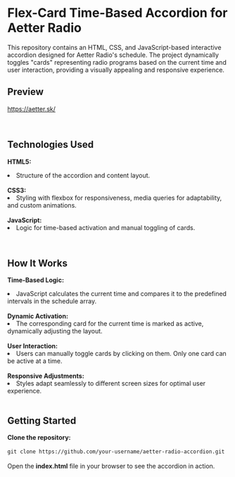 # Flex-Card Time-Based Accordion for Aetter Radio

This repository contains an HTML, CSS, and JavaScript-based interactive accordion designed for Aetter Radio's schedule. The project dynamically toggles "cards" representing radio programs based on the current time and user interaction, providing a visually appealing and responsive experience.
<br>

## Preview
https://aetter.sk/

<br>

## Technologies Used
**HTML5:** <li>Structure of the accordion and content layout.</li><br>
**CSS3:** <li>Styling with flexbox for responsiveness, media       queries for adaptability, and custom animations.</li><br>
**JavaScript:** <li>Logic for time-based activation and manual toggling of cards.</li>

<br>

## How It Works
**Time-Based Logic:** <li>JavaScript calculates the current time and compares it to the predefined intervals in the schedule array.</li><br>
**Dynamic Activation:** <li>The corresponding card for the current time is marked as active, dynamically adjusting the layout.</li><br>
**User Interaction:** <li>Users can manually toggle cards by clicking on them. Only one card can be active at a time.</li><br>
**Responsive Adjustments:** <li>Styles adapt seamlessly to different screen sizes for optimal user experience.</li><br>

## Getting Started
**Clone the repository:**<br><br>
```git clone https://github.com/your-username/aetter-radio-accordion.git```<br><br>
Open the **index.html** file in your browser to see the accordion in action.